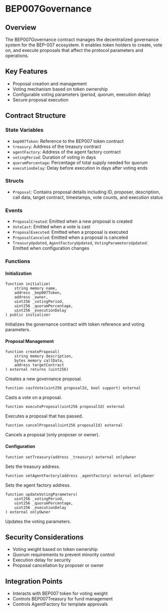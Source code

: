 # BEP007Governance

## Overview
The BEP007Governance contract manages the decentralized governance system for the BEP-007 ecosystem. It enables token holders to create, vote on, and execute proposals that affect the protocol parameters and operations.

## Key Features
- Proposal creation and management
- Voting mechanism based on token ownership
- Configurable voting parameters (period, quorum, execution delay)
- Secure proposal execution

## Contract Structure

### State Variables
- `bep007Token`: Reference to the BEP007 token contract
- `treasury`: Address of the treasury contract
- `agentFactory`: Address of the agent factory contract
- `votingPeriod`: Duration of voting in days
- `quorumPercentage`: Percentage of total supply needed for quorum
- `executionDelay`: Delay before execution in days after voting ends

### Structs
- `Proposal`: Contains proposal details including ID, proposer, description, call data, target contract, timestamps, vote counts, and execution status

### Events
- `ProposalCreated`: Emitted when a new proposal is created
- `VoteCast`: Emitted when a vote is cast
- `ProposalExecuted`: Emitted when a proposal is executed
- `ProposalCanceled`: Emitted when a proposal is canceled
- `TreasuryUpdated`, `AgentFactoryUpdated`, `VotingParametersUpdated`: Emitted when configuration changes

### Functions

#### Initialization
```solidity
function initialize(
    string memory name,
    address _bep007Token,
    address _owner,
    uint256 _votingPeriod,
    uint256 _quorumPercentage,
    uint256 _executionDelay
) public initializer
```
Initializes the governance contract with token reference and voting parameters.

#### Proposal Management
```solidity
function createProposal(
    string memory description,
    bytes memory callData,
    address targetContract
) external returns (uint256)
```
Creates a new governance proposal.

```solidity
function castVote(uint256 proposalId, bool support) external
```
Casts a vote on a proposal.

```solidity
function executeProposal(uint256 proposalId) external
```
Executes a proposal that has passed.

```solidity
function cancelProposal(uint256 proposalId) external
```
Cancels a proposal (only proposer or owner).

#### Configuration
```solidity
function setTreasury(address _treasury) external onlyOwner
```
Sets the treasury address.

```solidity
function setAgentFactory(address _agentFactory) external onlyOwner
```
Sets the agent factory address.

```solidity
function updateVotingParameters(
    uint256 _votingPeriod,
    uint256 _quorumPercentage,
    uint256 _executionDelay
) external onlyOwner
```
Updates the voting parameters.

## Security Considerations
- Voting weight based on token ownership
- Quorum requirements to prevent minority control
- Execution delay for security
- Proposal cancellation by proposer or owner

## Integration Points
- Interacts with BEP007 token for voting weight
- Controls BEP007Treasury for fund management
- Controls AgentFactory for template approvals
